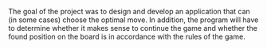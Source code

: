 The goal of the project was to design and develop an application that can (in some cases) choose the optimal move. In addition, the program will have to determine whether it makes sense to continue the game and whether the found position on the board is in accordance with the rules of the game.
